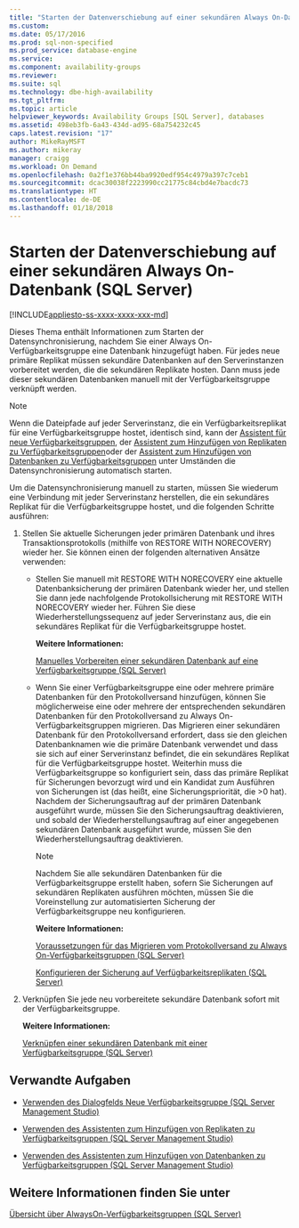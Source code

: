 ```yaml
---
title: "Starten der Datenverschiebung auf einer sekundären Always On-Datenbank (SQL Server) | Microsoft-Dokumentation"
ms.custom: 
ms.date: 05/17/2016
ms.prod: sql-non-specified
ms.prod_service: database-engine
ms.service: 
ms.component: availability-groups
ms.reviewer: 
ms.suite: sql
ms.technology: dbe-high-availability
ms.tgt_pltfrm: 
ms.topic: article
helpviewer_keywords: Availability Groups [SQL Server], databases
ms.assetid: 498eb3fb-6a43-434d-ad95-68a754232c45
caps.latest.revision: "17"
author: MikeRayMSFT
ms.author: mikeray
manager: craigg
ms.workload: On Demand
ms.openlocfilehash: 0a2f1e376bb44ba9920edf954c4979a397c7ceb1
ms.sourcegitcommit: dcac30038f2223990cc21775c84cbd4e7bacdc73
ms.translationtype: HT
ms.contentlocale: de-DE
ms.lasthandoff: 01/18/2018
---
```

# <a name="start-data-movement-on-an-always-on-secondary-database-sql-server"></a>Starten der Datenverschiebung auf einer sekundären Always On-Datenbank (SQL Server)
[!INCLUDE[appliesto-ss-xxxx-xxxx-xxx-md](../../../includes/appliesto-ss-xxxx-xxxx-xxx-md.md)]

  Dieses Thema enthält Informationen zum Starten der Datensynchronisierung, nachdem Sie einer Always On-Verfügbarkeitsgruppe eine Datenbank hinzugefügt haben. Für jedes neue primäre Replikat müssen sekundäre Datenbanken auf den Serverinstanzen vorbereitet werden, die die sekundären Replikate hosten. Dann muss jede dieser sekundären Datenbanken manuell mit der Verfügbarkeitsgruppe verknüpft werden.  
  
> [!NOTE]  
>  Wenn die Dateipfade auf jeder Serverinstanz, die ein Verfügbarkeitsreplikat für eine Verfügbarkeitsgruppe hostet, identisch sind, kann der [Assistent für neue Verfügbarkeitsgruppen](../../../database-engine/availability-groups/windows/use-the-availability-group-wizard-sql-server-management-studio.md), der [Assistent zum Hinzufügen von Replikaten zu Verfügbarkeitsgruppen](../../../database-engine/availability-groups/windows/use-the-add-replica-to-availability-group-wizard-sql-server-management-studio.md)oder der [Assistent zum Hinzufügen von Datenbanken zu Verfügbarkeitsgruppen](../../../database-engine/availability-groups/windows/availability-group-add-database-to-group-wizard.md) unter Umständen die Datensynchronisierung automatisch starten.  
  
 Um die Datensynchronisierung manuell zu starten, müssen Sie wiederum eine Verbindung mit jeder Serverinstanz herstellen, die ein sekundäres Replikat für die Verfügbarkeitsgruppe hostet, und die folgenden Schritte ausführen:  
  
1.  Stellen Sie aktuelle Sicherungen jeder primären Datenbank und ihres Transaktionsprotokolls (mithilfe von RESTORE WITH NORECOVERY) wieder her. Sie können einen der folgenden alternativen Ansätze verwenden:  
  
    -   Stellen Sie manuell mit RESTORE WITH NORECOVERY eine aktuelle Datenbanksicherung der primären Datenbank wieder her, und stellen Sie dann jede nachfolgende Protokollsicherung mit RESTORE WITH NORECOVERY wieder her. Führen Sie diese Wiederherstellungssequenz auf jeder Serverinstanz aus, die ein sekundäres Replikat für die Verfügbarkeitsgruppe hostet.  
  
         **Weitere Informationen:**  
  
         [Manuelles Vorbereiten einer sekundären Datenbank auf eine Verfügbarkeitsgruppe &#40;SQL Server&#41;](../../../database-engine/availability-groups/windows/manually-prepare-a-secondary-database-for-an-availability-group-sql-server.md)  
  
    -   Wenn Sie einer Verfügbarkeitsgruppe eine oder mehrere primäre Datenbanken für den Protokollversand hinzufügen, können Sie möglicherweise eine oder mehrere der entsprechenden sekundären Datenbanken für den Protokollversand zu Always On-Verfügbarkeitsgruppen migrieren. Das Migrieren einer sekundären Datenbank für den Protokollversand erfordert, dass sie den gleichen Datenbanknamen wie die primäre Datenbank verwendet und dass sie sich auf einer Serverinstanz befindet, die ein sekundäres Replikat für die Verfügbarkeitsgruppe hostet. Weiterhin muss die Verfügbarkeitsgruppe so konfiguriert sein, dass das primäre Replikat für Sicherungen bevorzugt wird und ein Kandidat zum Ausführen von Sicherungen ist (das heißt, eine Sicherungspriorität, die >0 hat). Nachdem der Sicherungsauftrag auf der primären Datenbank ausgeführt wurde, müssen Sie den Sicherungsauftrag deaktivieren, und sobald der Wiederherstellungsauftrag auf einer angegebenen sekundären Datenbank ausgeführt wurde, müssen Sie den Wiederherstellungsauftrag deaktivieren.  
  
        > [!NOTE]  
        >  Nachdem Sie alle sekundären Datenbanken für die Verfügbarkeitsgruppe erstellt haben, sofern Sie Sicherungen auf sekundären Replikaten ausführen möchten, müssen Sie die Voreinstellung zur automatisierten Sicherung der Verfügbarkeitsgruppe neu konfigurieren.  
  
         **Weitere Informationen:**  
  
         [Voraussetzungen für das Migrieren vom Protokollversand zu Always On-Verfügbarkeitsgruppen &#40;SQL Server&#41;](../../../database-engine/availability-groups/windows/prereqs-migrating-log-shipping-to-always-on-availability-groups.md)  
  
         [Konfigurieren der Sicherung auf Verfügbarkeitsreplikaten &#40;SQL Server&#41;](../../../database-engine/availability-groups/windows/configure-backup-on-availability-replicas-sql-server.md)  
  
2.  Verknüpfen Sie jede neu vorbereitete sekundäre Datenbank sofort mit der Verfügbarkeitsgruppe.  
  
     **Weitere Informationen:**  
  
     [Verknüpfen einer sekundären Datenbank mit einer Verfügbarkeitsgruppe &#40;SQL Server&#41;](../../../database-engine/availability-groups/windows/join-a-secondary-database-to-an-availability-group-sql-server.md)  
  
##  <a name="LaunchWiz"></a> Verwandte Aufgaben  
  
-   [Verwenden des Dialogfelds Neue Verfügbarkeitsgruppe &#40;SQL Server Management Studio&#41;](../../../database-engine/availability-groups/windows/use-the-new-availability-group-dialog-box-sql-server-management-studio.md)  
  
-   [Verwenden des Assistenten zum Hinzufügen von Replikaten zu Verfügbarkeitsgruppen &#40;SQL Server Management Studio&#41;](../../../database-engine/availability-groups/windows/use-the-add-replica-to-availability-group-wizard-sql-server-management-studio.md)  
  
-   [Verwenden des Assistenten zum Hinzufügen von Datenbanken zu Verfügbarkeitsgruppen &#40;SQL Server Management Studio&#41;](../../../database-engine/availability-groups/windows/availability-group-add-database-to-group-wizard.md)  
  
## <a name="see-also"></a>Weitere Informationen finden Sie unter  
 [Übersicht über AlwaysOn-Verfügbarkeitsgruppen &#40;SQL Server&#41;](../../../database-engine/availability-groups/windows/overview-of-always-on-availability-groups-sql-server.md)  
  
  
